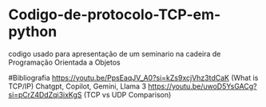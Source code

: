 # Codigo-de-protocolo-TCP-em-python
codigo usado para apresentação de um seminario na cadeira de Programação Orientada a Objetos

#Bibliografia
https://youtu.be/PpsEaqJV_A0?si=kZs9xcjVhz3tdCaK (What is TCP/IP)
Chatgpt, Copilot, Gemini, Llama 3
https://youtu.be/uwoD5YsGACg?si=pCrZ4DdZqi3ixKgS (TCP vs UDP Comparison)
